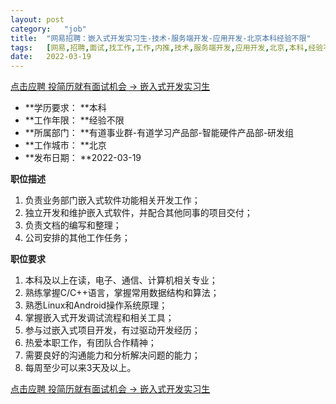```yaml
---
layout:	post
category:	"job"
title:	"网易招聘：嵌入式开发实习生-技术-服务端开发-应用开发-北京本科经验不限"
tags:	[网易,招聘,面试,找工作,工作,内推,技术,服务端开发,应用开发,北京,本科,经验不限]
date:	2022-03-19
---
```


[点击应聘 投简历就有面试机会 -> 嵌入式开发实习生](http://mobile.bole.netease.com/bole/boleDetail?id=21127&employeeId=346f03c3cda5f04c&key=all)



- **学历要求： **本科
- **工作年限： **经验不限
- **所属部门： **有道事业群-有道学习产品部-智能硬件产品部-研发组
- **工作城市： **北京
- **发布日期： **2022-03-19



**职位描述**
1. 负责业务部门嵌入式软件功能相关开发工作；
2. 独立开发和维护嵌入式软件，并配合其他同事的项目交付；
3. 负责文档的编写和整理；
4. 公司安排的其他工作任务；



**职位要求**
1. 本科及以上在读，电子、通信、计算机相关专业；
2. 熟练掌握C/C++语言，掌握常用数据结构和算法；
3. 熟悉Linux和Android操作系统原理；
4. 掌握嵌入式开发调试流程和相关工具；
5. 参与过嵌入式项目开发，有过驱动开发经历；
6. 热爱本职工作，有团队合作精神；
7. 需要良好的沟通能力和分析解决问题的能力；
8. 每周至少可以来3天及以上。



[点击应聘 投简历就有面试机会 -> 嵌入式开发实习生](http://mobile.bole.netease.com/bole/boleDetail?id=21127&employeeId=346f03c3cda5f04c&key=all)